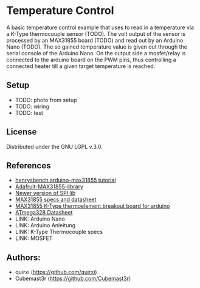 # **Temperature Control**


A basic temperature control example that uses to read in a temperature via a K-Type thermocouple sensor (TODO).
The volt output of the sensor is processed by an MAX31855 board (TODO) and read out by an Arduino Nano (TODO).
The so gained temperature value is given out through the serial console of the Arduino Nano.
On the output side a mosfet/relay is connected to the arduino board on the PWM pins, thus controlling a connected heater till a given target temperature is reached.

## Setup

* TODO: photo from setup
* TODO: wiring
* TODO: test

## License

Distributed under the GNU LGPL v.3.0.

## References

* [henrysbench arduino-max31855 tutorial](http://henrysbench.capnfatz.com/henrys-bench/arduino-temperature-measurements/max31855-arduino-k-thermocouple-sensor-manual-and-tutorial/)
* [Adafruit-MAX31855-library](https://github.com/adafruit/Adafruit-MAX31855-library)
* [Newer version of SPI lib](https://github.com/arduino/Arduino/tree/master/hardware/arduino/avr/libraries/SPI)
* [MAX31855 specs and datasheet](https://www.maximintegrated.com/en/products/analog/sensors-and-sensor-interface/MAX31855.html)
* [MAX31855 K-Type thermoelement breakout board for arduino](https://www.banggood.com/de/MAX31855-K-Type-Thermocouple-Breakout-Board-Temperature-Measurement-Module-For-Arduino-p-1086523.html?currency=EUR)
* [ATmega328 Datasheet](http://www.atmel.com/Images/Atmel-42735-8-bit-AVR-Microcontroller-ATmega328-328P_Datasheet.pdf)
* LINK: Arduino Nano
* LINK: Arduino Anleitung
* LINK: K-Type Thermocouple specs
* LINK: MOSFET



## Authors:

* quirxi (https://github.com/quirxi)
* Cubemast3r (https://github.com/Cubemast3r)
 
